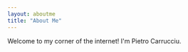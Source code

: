 ```yaml
---
layout: aboutme
title: "About Me"
---
```


Welcome to my corner of the internet! I'm Pietro Carrucciu.